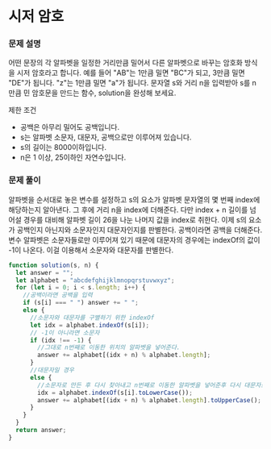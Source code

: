 # 시저 암호

### 문제 설명

어떤 문장의 각 알파벳을 일정한 거리만큼 밀어서 다른 알파벳으로 바꾸는 암호화 방식을 시저 암호라고 합니다. 예를 들어 "AB"는 1만큼 밀면 "BC"가 되고, 3만큼 밀면 "DE"가 됩니다. "z"는 1만큼 밀면 "a"가 됩니다. 문자열 s와 거리 n을 입력받아 s를 n만큼 민 암호문을 만드는 함수, solution을 완성해 보세요.

제한 조건

- 공백은 아무리 밀어도 공백입니다.
- s는 알파벳 소문자, 대문자, 공백으로만 이루어져 있습니다.
- s의 길이는 8000이하입니다.
- n은 1 이상, 25이하인 자연수입니다.

### 문제 풀이

알파벳을 순서대로 놓은 변수를 설정하고 s의 요소가 알파벳 문자열의 몇 번째 index에 해당하는지 알아낸다. 그 후에 거리 n을 index에 더해준다. 다만 index + n 길이를 넘어설 경우를 대비해 알파벳 길이 26을 나눈 나머지 값을 index로 취한다. 이제 s의 요소가 공백인지 아닌지와 소문자인지 대문자인지를 판별한다. 공백이라면 공백을 더해준다. 변수 알파벳은 소문자들로만 이루어져 있기 때문에 대문자의 경우에는 indexOf의 값이 -1이 나온다. 이걸 이용해서 소문자와 대문자를 판별한다.

```js
function solution(s, n) {
  let answer = "";
  let alphabet = "abcdefghijklmnopqrstuvwxyz";
  for (let i = 0; i < s.length; i++) {
    //공백이라면 공백을 입력
    if (s[i] === " ") answer += " ";
    else {
      //소문자와 대문자를 구별하기 위한 indexOf
      let idx = alphabet.indexOf(s[i]);
      // -1이 아니라면 소문자
      if (idx !== -1) {
        //그대로 n번째로 이동한 위치의 알파벳을 넣어준다.
        answer += alphabet[(idx + n) % alphabet.length];
      }
      //대문자일 경우
      else {
        //소문자로 만든 후 다시 찾아내고 n번째로 이동한 알파벳을 넣어준후 다시 대문자로 만든다.
        idx = alphabet.indexOf(s[i].toLowerCase());
        answer += alphabet[(idx + n) % alphabet.length].toUpperCase();
      }
    }
  }
  return answer;
}
```

